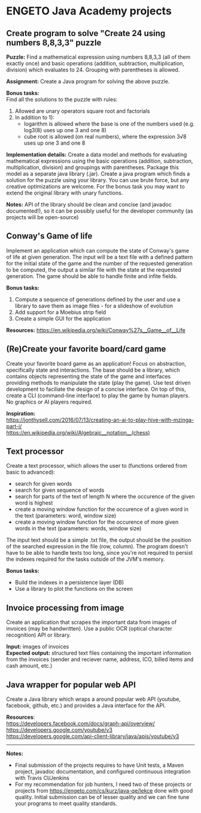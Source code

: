 # ENGETO Java Academy projects

## Create program to solve "Create 24 using numbers 8,8,3,3" puzzle

__Puzzle:__ Find a mathematical expression using numbers 8,8,3,3 (all of them exactly once) and basic operations (addition, subtraction, multiplication, division) which evaluates to 24. Grouping with parentheses is allowed. 

__Assignment:__ Create a Java program for solving the above puzzle.

__Bonus tasks:__   
Find all the solutions to the puzzle with rules:
1. Allowed are unary operators square root and factorials
2. In addition to 1):
	- logarithm is allowed where the base is one of the numbers used (e.g. log3(8) uses up one 3 and one 8)
	- cube root is allowed (on real numbers), where the expression 3√8 uses up one 3 and one 8

__Implementation details:__ Create a data model and methods for evaluating mathematical expressions using the basic operations (addition, subtraction, multiplication, division) and groupings with parentheses. Package this model as a separate java library (.jar). Create a java program which finds a solution for the puzzle using your library. You can use brute force, but any creative optimizations are welcome. For the bonus task you may want to extend the original library with unary functions. 

__Notes:__ API of the library should be clean and concise (and javadoc documented!), so it can be possibly useful for the developer community (as projects will be open-source)

## Conway's Game of life

Implement an application which can compute the state of Conway's game of life at given generation. The input will be a text file with a defined pattern for the initial state of the game and the number of the requested generation to be computed, the output a similar file with the state at the requested generation. The game should be able to handle finite and infite fields.

__Bonus tasks:__  
1. Compute a sequence of generations defined by the user and use a library to save them as image files - for a slideshow of evolution   
2. Add support for a Moebius strip field
3. Create a simple GUI for the application

__Resources:__ https://en.wikipedia.org/wiki/Conway%27s__Game__of__Life


## (Re)Create your favorite board/card game

Create your favorite board game as an application! Focus on abstraction, specifically state and interactions. The base should be a library, which contains objects representing the state of the game and interfaces providing methods to manipulate the state (play the game). Use test driven development to faciliate the design of a concise interface. On top of this, create a CLI (command-line interface) to play the game by human players. No graphics or AI players required.

__Inspiration:__   
https://jonthysell.com/2016/07/13/creating-an-ai-to-play-hive-with-mzinga-part-i/  
https://en.wikipedia.org/wiki/Algebraic__notation__(chess)

## Text processor

Create a text processor, which allows the user to (functions ordered from basic to advanced):
- search for given words
- search for given sequence of words
- search for parts of the text of length N where the occurence of the given word is highest
- create a moving window function for the occurence of a given word in the text (parameters: word, window size)
- create a moving window function for the occurence of more given words in the text (parameters: words, window size)

The input text should be a simple .txt file, the output should be the position of the searched expression in the file (row, column). The program doesn't have to be able to handle texts too long, since you're not required to persist the indexes required for the tasks outside of the JVM's memory.

__Bonus tasks:__  
- Build the indexes in a persistence layer (DB)
- Use a library to plot the functions on the screen

## Invoice processing from image

Create an application that scrapes the important data from images of invoices (may be handwritten). Use a public OCR (optical character recognition) API or library.  

__Input:__ images of invoices  
__Expected output:__ structured text files containing the important information from the invoices (sender and reciever name, address, ICO, billed items and cash amount, etc.)

## Java wrapper for popular web API

Create a Java library which wraps a around popular web API (youtube, facebook, github, etc.) and provides a Java interface for the API. 

__Resources__:  
https://developers.facebook.com/docs/graph-api/overview/  
https://developers.google.com/youtube/v3   
https://developers.google.com/api-client-library/java/apis/youtube/v3


---

__Notes:__
- Final submission of the projects requires to have Unit tests, a Maven project, javadoc documentation, and configured continuous integration with Travis CI/Jenkins 
- For my recommendation for job hunters, I need two of these projects or projects from https://engeto.com/cs/kurz/java-qe/lekce done with good quality. Initial submission can be of lesser quality and we can fine tune your programs to meet quality standards.
